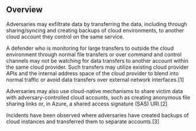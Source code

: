 ## Overview

Adversaries may exfiltrate data by transferring the data, including through sharing/syncing and creating backups of cloud environments, to another cloud account they control on the same service.

A defender who is monitoring for large transfers to outside the cloud environment through normal file transfers or over command and control channels may not be watching for data transfers to another account within the same cloud provider. Such transfers may utilize existing cloud provider APIs and the internal address space of the cloud provider to blend into normal traffic or avoid data transfers over external network interfaces.[1]

Adversaries may also use cloud-native mechanisms to share victim data with adversary-controlled cloud accounts, such as creating anonymous file sharing links or, in Azure, a shared access signature (SAS) URI.[2]

Incidents have been observed where adversaries have created backups of cloud instances and transferred them to separate accounts.[3]